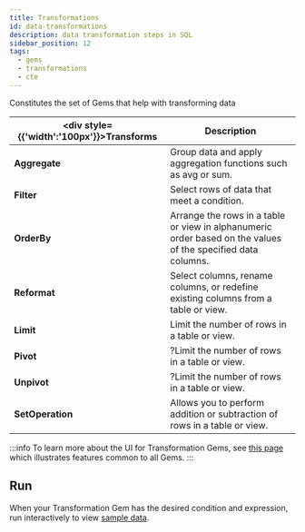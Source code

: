```yaml
---
title: Transformations
id: data-transformations
description: data transformation steps in SQL
sidebar_position: 12
tags:
  - gems
  - transformations
  - cte
---
```


Constitutes the set of Gems that help with transforming data

<div class="transformations-gems-table">

| <div style={{'width':'100px'}}>Transforms</div> | Description                                                                                                  |
| ----------------------------------------------- | ------------------------------------------------------------------------------------------------------------ |
| **Aggregate**                                   | Group data and apply aggregation functions such as avg or sum.                                               |
| **Filter**                                      | Select rows of data that meet a condition.                                                                   |
| **OrderBy**                                     | Arrange the rows in a table or view in alphanumeric order based on the values of the specified data columns. |
| **Reformat**                                    | Select columns, rename columns, or redefine existing columns from a table or view.                           |
| **Limit**                                       | Limit the number of rows in a table or view.                                                                 |
| **Pivot**                                       | ?Limit the number of rows in a table or view.                                                                |
| **Unpivot**                                     | ?Limit the number of rows in a table or view.                                                                |
| **SetOperation**                                | Allows you to perform addition or subtraction of rows in a table or view.                                    |

</div>

:::info
To learn more about the UI for Transformation Gems, see [this page](/docs/concepts/project/gems.md) which illustrates features common to all Gems.
:::

## Run

When your Transformation Gem has the desired condition and expression, run interactively to view [sample data](/docs/SQL/development/visual-editor/interactive-development/data-explorer.md).
